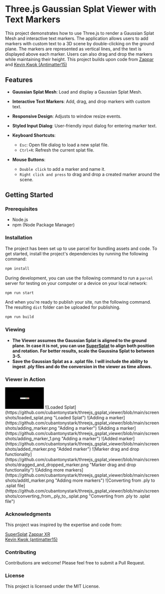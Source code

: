 # Three.js Gaussian Splat Viewer with Text Markers

This project demonstrates how to use Three.js to render a Gaussian Splat Mesh and interactive text markers. The application allows users to add markers with custom text to a 3D scene by double-clicking on the ground plane. The markers are represented as vertical lines, and the text is displayed above each marker. Users can also drag and drop the markers while maintaining their height. This project builds upon code from [Zappar](https://github.com/zappar-xr) and [Kevin Kwok (Antimatter15)](https://github.com/antimatter15)<br/>
## Features

- **Gaussian Splat Mesh**: Load and display a Gaussian Splat Mesh.
- **Interactive Text Markers**: Add, drag, and drop markers with custom text.
- **Responsive Design**: Adjusts to window resize events.
- **Styled Input Dialog**: User-friendly input dialog for entering marker text.

- **Keyboard Shortcuts**: 
  - `Esc`: Open file dialog to load a new splat file.
  - `Ctrl+R`: Refresh the current splat file.
    
- **Mouse Buttons**:
  - `Double click` to add a marker and name it.
  - `Right click and press` to drag and drop a created marker around the scene.  

## Getting Started

### Prerequisites

- Node.js
- npm (Node Package Manager)

### Installation

The project has been set up to use parcel for bundling assets and code. To get started, install the project's dependencies by running the following command:

```bash
npm install
```

During development, you can use the following command to run a `parcel` server for testing on your computer or a device on your local network:

```bash
npm run start
```

And when you're ready to publish your site, run the following command. The resulting `dist` folder can be uploaded for publishing.

```bash
npm run build
```
### Viewing

- **The Viewer assumes the Gaussian Splat is aligned to the ground plane. In case it is not, you can use [SuperSplat](https://playcanvas.com/supersplat/editor/) to align both position and rotation. For better results, scale the Gaussina Splat to between 3-5.**
- **Save the Gaussian Splat as a .splat file. I will include the ability to ingest .ply files and do the conversion in the viewer as time allows.**

### Viewer in Action

<img src="https://github.com/cubantonystark/threejs_gsplat_viewer/blob/main/screenshots/load_splat_front_page.png" alt="Front page" height="25%" width="25%" />
![Loaded Splat](https://github.com/cubantonystark/threejs_gsplat_viewer/blob/main/screenshots/loaded_splat.png "Loaded Splat")
![Adding a marker](https://github.com/cubantonystark/threejs_gsplat_viewer/blob/main/screenshots/adding_marker.png "Adding a marker")
![Adding a marker](https://github.com/cubantonystark/threejs_gsplat_viewer/blob/main/screenshots/adding_marker_1.png "Adding a marker")
![Added marker](https://github.com/cubantonystark/threejs_gsplat_viewer/blob/main/screenshots/added_marker.png "Added marker")
![Marker drag and drop functionality](https://github.com/cubantonystark/threejs_gsplat_viewer/blob/main/screenshots/dragged_and_dropped_marker.png "Marker drag and drop functionality")
![Adding more markers](https://github.com/cubantonystark/threejs_gsplat_viewer/blob/main/screenshots/additl_marker.png "Adding more markers")
![Converting from .ply to .splat file](https://github.com/cubantonystark/threejs_gsplat_viewer/blob/main/screenshots/converting_from_.ply_to_.splat.png "Converting from .ply to .splat file")

### Acknowledgments
This project was inspired by the expertise and code from:

[SuperSplat](https://playcanvas.com/supersplat/editor/)
[Zappar XR](https://github.com/zappar-xr)<br/>
[Kevin Kwok (antimatter15)](https://github.com/antimatter15)

### Contributing
Contributions are welcome! Please feel free to submit a Pull Request.

### License
This project is licensed under the MIT License.
